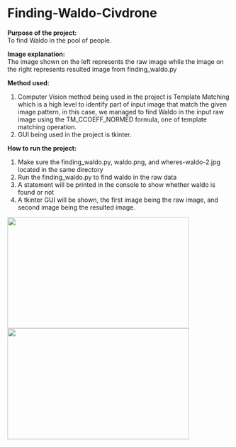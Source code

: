 # Finding-Waldo-Civdrone



<strong>Purpose of the project:</strong><br/>
To find Waldo in the pool of people.

<strong>Image explanation:</strong><br/>
The image shown on the left represents the raw image while the image on the right represents resulted image from finding_waldo.py

<strong>Method used:</strong><br/>
1. Computer Vision method being used in the project is Template Matching which is a high level to identify part of input image that match the given image pattern, in this case, we managed to find Waldo in the input raw image using the TM_CCOEFF_NORMED formula, one of template matching operation.
2. GUI being used in the project is tkinter.



<strong>How to run the project:</strong>
1. Make sure the finding_waldo.py, waldo.png, and wheres-waldo-2.jpg located in the same directory
2. Run the finding_waldo.py to find waldo in the raw data
3. A statement will be printed in the console to show whether waldo is found or not
4. A tkinter GUI will be shown, the first image being the raw image, and second image being the resulted image.

<p float="left">
  <img align="left" src="https://github.com/Kevintirta/Finding-Waldo-Civdrone/blob/master/raw_image.png" width="410" height="250">

  <img align="left" src="https://github.com/Kevintirta/Finding-Waldo-Civdrone/blob/master/found_waldo_image.png" width="410" height="250">
</p>
